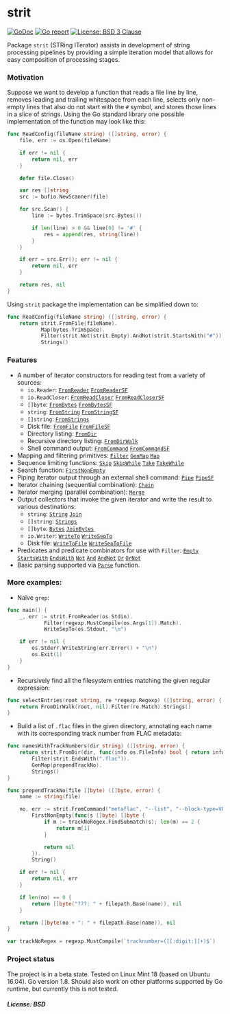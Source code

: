 # strit

[![GoDoc](https://godoc.org/github.com/maxim2266/strit?status.svg)](https://godoc.org/github.com/maxim2266/strit)
[![Go report](http://goreportcard.com/badge/maxim2266/strit)](http://goreportcard.com/report/maxim2266/strit)
[![License: BSD 3 Clause](https://img.shields.io/badge/License-BSD_3--Clause-yellow.svg)](https://opensource.org/licenses/BSD-3-Clause)

Package `strit` (STRing ITerator) assists in development of string processing pipelines by providing a simple
iteration model that allows for easy composition of processing stages.

### Motivation
Suppose we want to develop a function that reads a file line by line, removes leading and trailing
whitespace from each line, selects only non-empty lines that also do not start with the `#` symbol, and
stores those lines in a slice of strings. Using the Go standard library one possible implementation
of the function may look like this:
```Go
func ReadConfig(fileName string) ([]string, error) {
	file, err := os.Open(fileName)

	if err != nil {
		return nil, err
	}

	defer file.Close()

	var res []string
	src := bufio.NewScanner(file)

	for src.Scan() {
		line := bytes.TrimSpace(src.Bytes())

		if len(line) > 0 && line[0] != '#' {
			res = append(res, string(line))
		}
	}

	if err = src.Err(); err != nil {
		return nil, err
	}

	return res, nil
}
```
Using `strit` package the implementation can be simplified down to:
```Go
func ReadConfig(fileName string) ([]string, error) {
	return strit.FromFile(fileName).
           Map(bytes.TrimSpace).
           Filter(strit.Not(strit.Empty).AndNot(strit.StartsWith("#"))).
           Strings()
```
### Features
* A number of iterator constructors for reading text from a variety of sources:
  * `io.Reader`:
  	[`FromReader`](https://godoc.org/github.com/maxim2266/strit#FromReader)
  	[`FromReaderSF`](https://godoc.org/github.com/maxim2266/strit#FromReaderSF)
  * `io.ReadCloser`:
  	[`FromReadCloser`](https://godoc.org/github.com/maxim2266/strit#FromReadCloser)
  	[`FromReadCloserSF`](https://godoc.org/github.com/maxim2266/strit#FromReadCloserSF)
  * `[]byte`:
  	[`FromBytes`](https://godoc.org/github.com/maxim2266/strit#FromBytes)
  	[`FromBytesSF`](https://godoc.org/github.com/maxim2266/strit#FromBytesSF)
  * `string`:
  	[`FromString`](https://godoc.org/github.com/maxim2266/strit#FromString)
  	[`FromStringSF`](https://godoc.org/github.com/maxim2266/strit#FromStringSF)
  * `[]string`:
  	[`FromStrings`](https://godoc.org/github.com/maxim2266/strit#FromStrings)
  * Disk file:
  	[`FromFile`](https://godoc.org/github.com/maxim2266/strit#FromFile)
  	[`FromFileSF`](https://godoc.org/github.com/maxim2266/strit#FromFileSF)
  * Directory listing:
  	[`FromDir`](https://godoc.org/github.com/maxim2266/strit#FromDir)
  * Recursive directory listing:
  	[`FromDirWalk`](https://godoc.org/github.com/maxim2266/strit#FromDirWalk)
  * Shell command output:
  	[`FromCommand`](https://godoc.org/github.com/maxim2266/strit#FromCommand)
  	[`FromCommandSF`](https://godoc.org/github.com/maxim2266/strit#FromCommandSF)
* Mapping and filtering primitives:
	[`Filter`](https://godoc.org/github.com/maxim2266/strit#Iter.Filter)
	[`GenMap`](https://godoc.org/github.com/maxim2266/strit#Iter.GenMap)
	[`Map`](https://godoc.org/github.com/maxim2266/strit#Iter.Map)
* Sequence limiting functions:
	[`Skip`](https://godoc.org/github.com/maxim2266/strit#Iter.Skip)
	[`SkipWhile`](https://godoc.org/github.com/maxim2266/strit#Iter.SkipWhile)
	[`Take`](https://godoc.org/github.com/maxim2266/strit#Iter.Take)
	[`TakeWhile`](https://godoc.org/github.com/maxim2266/strit#Iter.TakeWhile)
* Search function:
	[`FirstNonEmpty`](https://godoc.org/github.com/maxim2266/strit#Iter.FirstNonEmpty)
* Piping iterator output through an external shell command:
	[`Pipe`](https://godoc.org/github.com/maxim2266/strit#Iter.Pipe)
	[`PipeSF`](https://godoc.org/github.com/maxim2266/strit#Iter.PipeSF)
* Iterator chaining (sequential combination):
	[`Chain`](https://godoc.org/github.com/maxim2266/strit#Chain)
* Iterator merging (parallel combination):
	[`Merge`](https://godoc.org/github.com/maxim2266/strit#Merge)
* Output collectors that invoke the given iterator and write the result to various destinations:
  * `string`:
  	[`String`](https://godoc.org/github.com/maxim2266/strit#Iter.String)
  	[`Join`](https://godoc.org/github.com/maxim2266/strit#Iter.Join)
  * `[]string`:
  	[`Strings`](https://godoc.org/github.com/maxim2266/strit#Iter.Strings)
  * `[]byte`:
  	[`Bytes`](https://godoc.org/github.com/maxim2266/strit#Iter.Bytes)
  	[`JoinBytes`](https://godoc.org/github.com/maxim2266/strit#Iter.JoinBytes)
  * `io.Writer`:
  	[`WriteTo`](https://godoc.org/github.com/maxim2266/strit#Iter.WriteTo)
  	[`WriteSepTo`](https://godoc.org/github.com/maxim2266/strit#Iter.WriteSepTo)
  * Disk file:
  	[`WriteToFile`](https://godoc.org/github.com/maxim2266/strit#Iter.WriteToFile)
  	[`WriteSepToFile`](https://godoc.org/github.com/maxim2266/strit#Iter.WriteSepToFile)
* Predicates and predicate combinators for use with `Filter`:
	[`Empty`](https://godoc.org/github.com/maxim2266/strit#Empty)
	[`StartsWith`](https://godoc.org/github.com/maxim2266/strit#StartsWith)
	[`EndsWith`](https://godoc.org/github.com/maxim2266/strit#EndsWith)
	[`Not`](https://godoc.org/github.com/maxim2266/strit#Not)
	[`And`](https://godoc.org/github.com/maxim2266/strit#Pred.And)
	[`AndNot`](https://godoc.org/github.com/maxim2266/strit#Pred.AndNot)
	[`Or`](https://godoc.org/github.com/maxim2266/strit#Pred.Or)
	[`OrNot`](https://godoc.org/github.com/maxim2266/strit#Pred.OrNot)
* Basic parsing supported via [`Parse`](https://godoc.org/github.com/maxim2266/strit#Iter.Parse) function.

### More examples:
* Naïve `grep`:
```Go
func main() {
	_, err := strit.FromReader(os.Stdin).
			Filter(regexp.MustCompile(os.Args[1]).Match).
			WriteSepTo(os.Stdout, "\n")

	if err != nil {
		os.Stderr.WriteString(err.Error() + "\n")
		os.Exit(1)
	}
}
```
* Recursively find all the filesystem entries matching the given regular expression:
```Go
func selectEntries(root string, re *regexp.Regexp) ([]string, error) {
	return FromDirWalk(root, nil).Filter(re.Match).Strings()
}
```
* Build a list of `.flac` files in the given directory, annotating each name with its corresponding
track number from FLAC metadata:
```Go
func namesWithTrackNumbers(dir string) ([]string, error) {
	return strit.FromDir(dir, func(info os.FileInfo) bool { return info.Mode().IsRegular() }).
		Filter(strit.EndsWith(".flac")).
		GenMap(prependTrackNo).
		Strings()
}

func prependTrackNo(file []byte) ([]byte, error) {
	name := string(file)

	no, err := strit.FromCommand("metaflac", "--list", "--block-type=VORBIS_COMMENT", name).
		FirstNonEmpty(func(s []byte) []byte {
			if m := trackNoRegex.FindSubmatch(s); len(m) == 2 {
				return m[1]
			}

			return nil
		}).
		String()

	if err != nil {
		return nil, err
	}

	if len(no) == 0 {
		return []byte("???: " + filepath.Base(name)), nil
	}

	return []byte(no + ": " + filepath.Base(name)), nil
}

var trackNoRegex = regexp.MustCompile(`tracknumber=([[:digit:]]+)$`)
```

### Project status
The project is in a beta state. Tested on Linux Mint 18 (based on Ubuntu 16.04). Go version 1.8.
Should also work on other platforms supported by Go runtime, but currently this is not tested.

##### License: BSD
